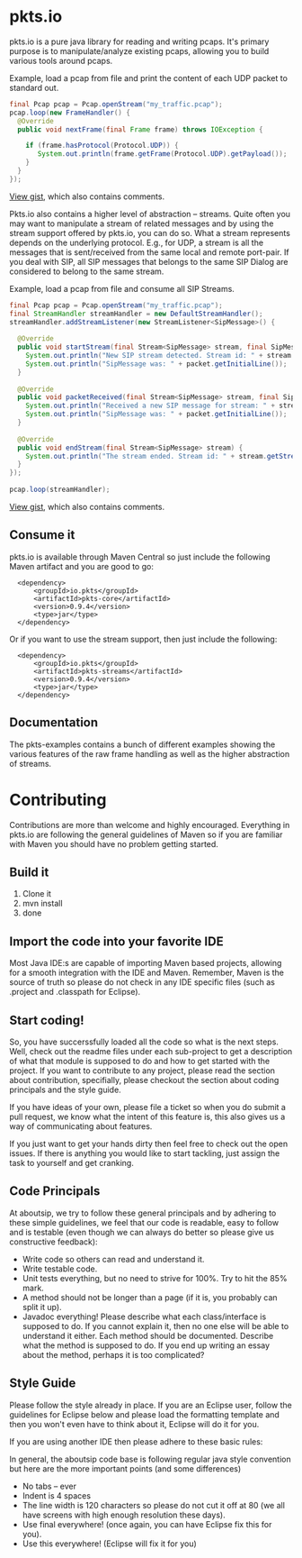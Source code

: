 # pkts.io

pkts.io is a pure java library for reading and writing pcaps. It's primary purpose is to manipulate/analyze existing pcaps, allowing you to build various tools around pcaps.

Example, load a pcap from file and print the content of each UDP packet to standard out.

```java
final Pcap pcap = Pcap.openStream("my_traffic.pcap");
pcap.loop(new FrameHandler() {
  @Override
  public void nextFrame(final Frame frame) throws IOException {

    if (frame.hasProtocol(Protocol.UDP)) {
       System.out.println(frame.getFrame(Protocol.UDP).getPayload());
    }
  }
});
```
[View gist](https://gist.github.com/aboutsip/5896046), which also contains comments.

Pkts.io also contains a higher level of abstraction – streams. Quite often you may want to manipulate a stream of related messages and by using the stream support offered by pkts.io, you can do so. What a stream represents depends on the underlying protocol. E.g., for UDP, a stream is all the messages that is sent/received from the same local and remote port-pair. If you deal with SIP, all SIP messages that belongs to the same SIP Dialog are considered to belong to the same stream.

Example, load a pcap from file and consume all SIP Streams.

```java
final Pcap pcap = Pcap.openStream("my_traffic.pcap");
final StreamHandler streamHandler = new DefaultStreamHandler();
streamHandler.addStreamListener(new StreamListener<SipMessage>() {
 
  @Override
  public void startStream(final Stream<SipMessage> stream, final SipMessage packet) {
    System.out.println("New SIP stream detected. Stream id: " + stream.getStreamIdentifier());
    System.out.println("SipMessage was: " + packet.getInitialLine());
  }
 
  @Override
  public void packetReceived(final Stream<SipMessage> stream, final SipMessage packet) {
    System.out.println("Received a new SIP message for stream: " + stream.getStreamIdentifier());
    System.out.println("SipMessage was: " + packet.getInitialLine());
  }
 
  @Override
  public void endStream(final Stream<SipMessage> stream) {
    System.out.println("The stream ended. Stream id: " + stream.getStreamIdentifier());
  }
});
 
pcap.loop(streamHandler);
```
[View gist](https://gist.github.com/aboutsip/5896237), which also contains comments.

## Consume it

pkts.io is available through Maven Central so just include the following Maven artifact and you are good to go:

      <dependency>
          <groupId>io.pkts</groupId>
          <artifactId>pkts-core</artifactId>
          <version>0.9.4</version>
          <type>jar</type>
      </dependency>

Or if you want to use the stream support, then just include the following:

      <dependency>
          <groupId>io.pkts</groupId>
          <artifactId>pkts-streams</artifactId>
          <version>0.9.4</version>
          <type>jar</type>
      </dependency>

## Documentation

The pkts-examples contains a bunch of different examples showing the various features of the raw frame handling as well as the higher abstraction of streams.

# Contributing
Contributions are more than welcome and highly encouraged. Everything in pkts.io are following the general guidelines of Maven so if you are familiar with Maven you should have no problem getting started.

## Build it

1. Clone it
1. mvn install
1. done

## Import the code into your favorite IDE

Most Java IDE:s are capable of importing Maven based projects, allowing for a smooth integration with the IDE and Maven. Remember, Maven is the source of truth so please do not check in any IDE specific files (such as .project and .classpath for Eclipse).

## Start coding!

So, you have succerssfully loaded all the code so what is the next steps. Well, check out the readme files under each sub-project to get a description of what that module is supposed to do and how to get started with the project. If you want to contribute to any project, please read the section about contribution, specifially, please checkout the section about coding principals and the style guide.

If you have ideas of your own, please file a ticket so when you do submit a pull request, we know what the intent of this feature is, this also gives us a way of communicating about features.

If you just want to get your hands dirty then feel free to check out the open issues. If there is anything you would like to start tackling, just assign the task to yourself and get cranking. 

## Code Principals

At aboutsip, we try to follow these general principals and by adhering to these simple guidelines, we feel that our code is readable, easy to follow and is testable (even though we can always do better so please give us constructive feedback):
* Write code so others can read and understand it.
* Write testable code.
* Unit tests everything, but no need to strive for 100%. Try to hit the 85% mark.
* A method should not be longer than a page (if it is, you probably can split it up).
* Javadoc everything! Please describe what each class/interface is supposed to do. If you cannot explain it, then no one else will be able to understand it either. Each method should be documented. Describe what the method is supposed to do. If you end up writing an essay about the method, perhaps it is too complicated? 


## Style Guide

Please follow the style already in place. If you are an Eclipse user, follow the guidelines for Eclipse below and please load the formatting template and then you won't even have to think about it, Eclipse will do it for you.

If you are using another IDE then please adhere to these basic rules:

In general, the aboutsip code base is following regular java style convention but here are the more important points (and some differences)
* No tabs – ever
* Indent is 4 spaces
* The line width is 120 characters so please do not cut it off at 80 (we all have screens with high enough resolution these days).
* Use final everywhere! (once again, you can have Eclipse fix this for you).
* Use this everywhere! (Eclipse will fix it for you)

